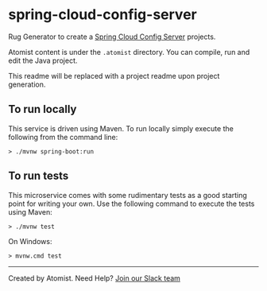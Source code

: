 # spring-cloud-config-server

Rug Generator to create a [Spring Cloud Config Server](https://cloud.spring.io/spring-cloud-config/spring-cloud-config.html) projects.

Atomist content is under the `.atomist` directory. You can compile, run and edit the Java project.

This readme will be replaced with a project readme upon project generation.

To run locally
--------------

This service is driven using Maven. To run locally simply execute the following from the command line:

```shell
> ./mvnw spring-boot:run
```

To run tests
------------

This microservice comes with some rudimentary tests as a good starting point for writing your own. Use the following command to execute the tests using Maven:

```shell
> ./mvnw test
```

On Windows:

```shell
> mvnw.cmd test
```

---
Created by Atomist. Need Help? <a href="https://join.atomist.com/">Join our Slack team</a>
